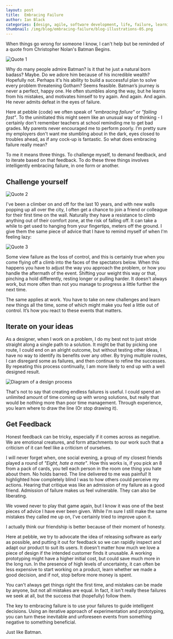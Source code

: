 ```yaml
---
layout: post
title:  Embracing Failure
author: Ian Black
categories: [design, agile, software development, life, failure, learning]
thumbnail: /img/blog/embracing-failure/blog-illustrations-05.png
---
```


When things go wrong for someone I know, I can't help but be reminded of a quote from Christopher Nolan's Batman Begins.

![Quote 1](/img/blog/embracing-failure/blog-illustrations-02.png)

Why do many people admire Batman? Is it that he just a natural born badass? Maybe. Do we adore him because of his incredible wealth? Hopefully not. Perhaps it's his ability to build a successful plan to solve every problem threatening Gotham? Seems feasible. Batman’s journey is never a perfect, happy one. He often stumbles along the way, but he learns from his mistakes, and motivates himself to try again. And again. And again. He never admits defeat in the eyes of failure.

Here at pebble {code} we often speak of _"embracing failure"_ or _"failing fast"_. To the uninitiated this might seem like an unusual way of thinking - I certainly don't remember teachers at school reminding me to get bad grades. My parents never encouraged me to perform poorly. I’m pretty sure my employers don't want me stumbling about in the dark, eyes closed to troubles ahead, as if any cock-up is fantastic.  So what does embracing failure really mean?

To me it means three things. To challenge myself, to demand feedback, and to iterate based on that feedback. To do these three things involves intelligently embracing failure, in one form or another.

## Challenge yourself

![Quote 2](/img/blog/embracing-failure/blog-illustrations-03.png)

I've been a climber on and off for the last 10 years, and with new walls popping up all over the city, I often get a chance to join a friend or colleague for their first time on the wall. Naturally they have a resistance to climb anything out of their comfort zone, at the risk of falling off. It can take a while to get used to hanging from your fingertips, meters off the ground. I give them the same piece of advice that I have to remind myself of when I'm feeling lazy:

![Quote 3](/img/blog/embracing-failure/blog-illustrations-04.png)

Some view failure as the loss of control, and this is certainly true when you come flying off a climb into the faces of the spectators below. When this happens you have to adjust the way you approach the problem, or how you handle the aftermath of the event. Shifting your weight this way or that, pinching a hold differently, resting longer or pulling harder. It doesn't always work, but more often than not you manage to progress a little further the next time.

The same applies at work. You have to take on new challenges and learn new things all the time, some of which might make you feel a little out of control. It’s how you react to these events that matters.

## Iterate on your ideas

As a designer, when I work on a problem, I do my best not to just stride straight along a single path to a solution. It might be that by picking one route, I could end on an alright outcome, but without testing other ideas, I have no way to identify its benefits over any other. By trying multiple routes, I can disregard some as failures, and then continue to refine the successes. By repeating this process continually, I am more likely to end up with a well designed result.


![Diagram of a design process](/img/blog/embracing-failure/blog-illustrations-01.png)

That's not to say that creating endless failures is useful. I could spend an unlimited amount of time coming up with wrong solutions, but really that would be nothing more than poor time management. Through experience, you learn where to draw the line (Or stop drawing it).

## Get Feedback

Honest feedback can be tricky, especially if it comes across as negative. We are emotional creatures, and form attachments to our work such that a criticism of it can feel like a criticism of ourselves.

I will never forget when, one social evening, a group of my closest friends played a round of _"Eight, hate a mate"_. How this works is, if you pick an 8 from a pack of cards, you tell each person in the room one thing you hate about them. No holds barred. The line delivered to me was painful! It highlighted how completely blind I was to how others could perceive my actions. Hearing that critique was like an admission of my failure as a good friend. Admission of failure makes us feel vulnerable. They can also be liberating.

We vowed never to play that game again, but I know it was one of the best pieces of advice I have ever been given. While I'm sure I still make the same mistakes they called me up on, I've certainly tried to improve upon it.

I actually think our friendship is better because of their moment of honesty.

Here at pebble, we try to advocate the idea of releasing software as early as possible, and putting it out for feedback so we can rapidly inspect and adapt our product to suit its users. It doesn't matter how much we love a piece of design if the intended customer finds it unusable. A working prototyping might have a higher initial cost, but could save much more in the long run. In the presence of high levels of uncertainty, it can often be less expensive to start working on a product, learn whether we made a good decision, and if not, stop before more money is spent.

You can't always get things right the first time, and mistakes can be made by anyone, but not all mistakes are equal. In fact, it isn't really these failures we seek at all, but the success that (hopefully) follow them.

The key to embracing failure is to use your failures to guide intelligent decisions. Using an iterative approach of experimentation and prototyping, you can turn these inevitable and unforeseen events from something negative to something beneficial.

Just like Batman.

